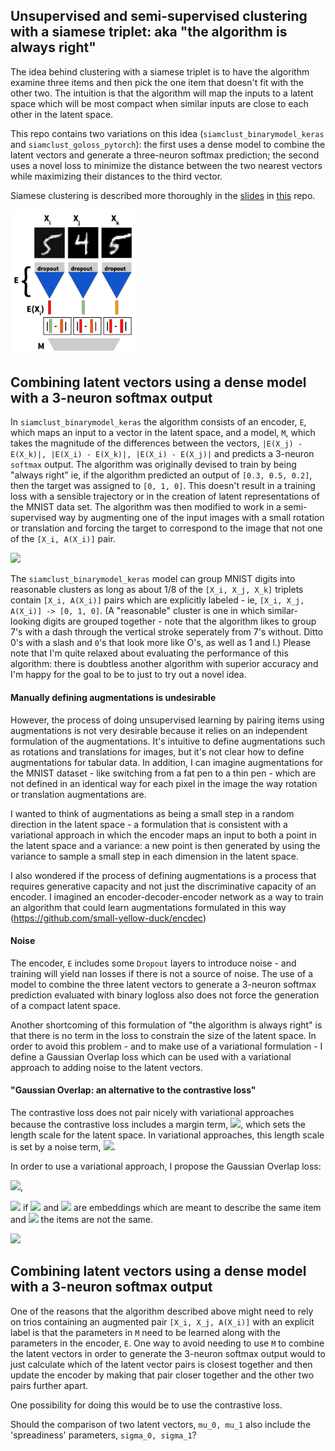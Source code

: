 ## Unsupervised and semi-supervised clustering with a siamese triplet: aka "the algorithm is always right"

The idea behind clustering with a siamese triplet is to have the algorithm examine three items and then pick the one item that doesn't fit with the other two. The intuition is that the algorithm will map the inputs to a latent space which will be most compact when similar inputs are close to each other in the latent space.

This repo contains two variations on this idea (`siamclust_binarymodel_keras` and `siamclust_goloss_pytorch`): the first uses a dense model to combine the latent vectors and generate a three-neuron softmax prediction; the second uses a novel loss to minimize the distance between the two nearest vectors while maximizing their distances to the third vector.

Siamese clustering is described more thoroughly in the <a href="https://github.com/small-yellow-duck/titanic-ede/blob/master/unsupervised%20deep%20learning%20with%20enc-dec-enc%20-%202019-07-22.pptx">slides</a> in <a href="https://github.com/small-yellow-duck/titanic-ede">this</a> repo.


<img src="siamclust_binarymodel_keras/images/siam_network.png" width="200">

## Combining latent vectors using a dense model with a 3-neuron softmax output
In `siamclust_binarymodel_keras` the algorithm consists of an encoder, `E`, which maps an input to a vector in the latent space, and a model, `M`, which takes the magnitude of the differences between the vectors, `|E(X_j) - E(X_k)|, |E(X_i) - E(X_k)|, |E(X_i) - E(X_j)|` and predicts a 3-neuron `softmax` output. The algorithm was originally devised to train by being "always right" ie, if the algorithm predicted an output of `[0.3, 0.5, 0.2]`, then the target was assigned to `[0, 1, 0]`. This doesn't result in a training loss with a sensible trajectory or in the creation of latent representations of the MNIST data set. The algorithm was then modified to work in a semi-supervised way by augmenting one of the input images with a small rotation or translation and forcing the target to correspond to the image that not one of the `[X_i, A(X_i)]` pair.


<img src="siamclust_binarymodel_keras/images/mnist_siamtriplet2.png" width="200">

The `siamclust_binarymodel_keras` model can group MNIST digits into reasonable clusters as long as about 1/8 of the `[X_i, X_j, X_k]` triplets contain `[X_i, A(X_i)]` pairs which are explicitly labeled - ie,  `[X_i, X_j, A(X_i)] -> [0, 1, 0]`. (A "reasonable" cluster is one in which similar-looking digits are grouped together - note that the algorithm likes to group 7's with a dash through the vertical stroke seperately from 7's without. Ditto 0's with a slash and `0`'s that look more like O's, as well as 1 and l.) Please note that I'm quite relaxed about evaluating the performance of this algorithm: there is doubtless another algorithm with superior accuracy and I'm happy for the goal to be to just to try out a novel idea.

#### Manually defining augmentations is undesirable
However, the process of doing unsupervised learning by pairing items using augmentations is not very desirable because it relies on an independent formulation of the augmentations. It's intuitive to define augmentations such as rotations and translations for images, but it's not clear how to define augmentations for tabular data. In addition, I can imagine augmentations for the MNIST dataset - like switching from a fat pen to a thin pen - which are not defined in an identical way for each pixel in the image the way rotation or translation augmentations are.

I wanted to think of augmentations as being a small step in a random direction in the latent space - a formulation that is consistent with a variational approach in which the encoder maps an input to both a point in the latent space and a variance: a new point is then generated by using the variance to sample a small step in each dimension in the latent space.


I also wondered if the process of defining augmentations is a process that requires generative capacity and not just the discriminative capacity of an encoder. I imagined an encoder-decoder-encoder network as a way to train an algorithm that could learn augmentations formulated in this way (<a href="https://github.com/small-yellow-duck/encdec">https://github.com/small-yellow-duck/encdec</a>)



#### Noise
The encoder, `E` includes some `Dropout` layers to introduce noise - and training will yield nan losses if there is not a source of noise. The use of a model to combine the three latent vectors to generate a 3-neuron softmax prediction evaluated with binary logloss also does not force the generation of a compact latent space.

Another shortcoming of this formulation of "the algorithm is always right" is that there is no term in the loss to constrain the size of the latent space. In order to avoid this problem - and to make use of a variational formulation - I define a Gaussian Overlap loss which can be used with a variational approach to adding noise to the latent vectors.



#### "Gaussian Overlap: an alternative to the contrastive loss"
The contrastive loss does not pair nicely with variational approaches because the contrastive loss includes a margin term, <img src="https://latex.codecogs.com/svg.latex?m">, which sets the length scale for the latent space. In variational approaches, this length scale is set by a noise term, <img src="https://latex.codecogs.com/svg.latex?\sigma">.

In order to use a variational approach, I propose the Gaussian Overlap loss:

<img src="https://latex.codecogs.com/svg.latex?\mathcal{L}= -t ln(1- erf(|\mu_i - \mu_j|/2)) +  (1-t)  ln(erf(|\mu_i - \mu_j|/2))">,

<img src="https://latex.codecogs.com/svg.latex?t=0"> if <img src="https://latex.codecogs.com/svg.latex?\mu_i"> and <img src="https://latex.codecogs.com/svg.latex?\mu_j"> are embeddings which are meant to describe the same item and <img src="https://latex.codecogs.com/svg.latex?t=1"> the items are not the same.

<img src="https://latex.codecogs.com/svg.latex?\Large&space;\mathcal{L} = -t ln(1- erf(|\mu_i - \mu_j|/2)) +  (1-t)  ln(erf(|\mu_i - \mu_j|/2))" />


## Combining latent vectors using a dense model with a 3-neuron softmax output
One of the reasons that the algorithm described above might need to rely on trios containing an augmented pair `[X_i, X_j, A(X_i)]` with an explicit label is that the parameters in `M` need to be learned along with the parameters in the encoder, `E`. One way to avoid needing to use `M` to combine the latent vectors in order to generate the 3-neuron softmax output would to just calculate which of the latent vector pairs is closest together and then update the encoder by making that pair closer together and the other two pairs further apart.

One possibility for doing this would be to use the contrastive loss.

Should the comparison of two latent vectors, `mu_0, mu_1` also include the 'spreadiness' parameters, `sigma_0, sigma_1`?

